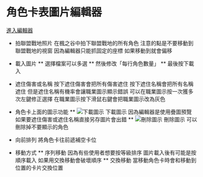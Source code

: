 # 角色卡表圖片編輯器

[進入編輯器](https://wj654cj86.github.io/maplerole/)

* 拍聯盟戰地照片
在楓之谷中拍下聯盟戰地的所有角色
注意的點是不要移動到聯盟戰地的視窗
因為編輯器只能抓固定的座標
如果移動到就會偏移

* 載入圖片
** 選擇檔案可以多選
** 然後修改「每行角色數量」
** 最後按下載入

* 遮住傷害或名稱
按下遮住傷害會把所有傷害遮住
按下遮住名稱會把所有名稱遮住
但是遮住名稱有機率會讓職業圖示顯示錯誤
可以在職業圖示按一次獲多次左鍵修正選擇
在職業圖示按下滑鼠右鍵會把職業圖示改為灰色

* 角色卡上面的圖示功能
** ![下載圖示](https://wj654cj86.github.io/maplerole/img/download.svg) 下載圖示
因為編輯器是使用疊圖預覽
如果要遮住傷害或遮住名稱直接另存圖片會出錯
** ![刪除圖示](https://wj654cj86.github.io/maplerole/img/cross.svg) 刪除圖示
可以刪除掉不要顯示的角色

* 向前排列
將角色卡往前遞補空卡位

* 移動方式
** 序列移動
因為有些使用者想要按等級排序
圖片載入後有可能是按順序載入
如果用交換移動會破壞順序
** 交換移動
當移動角色卡時會和移動到位置的卡片交換位置